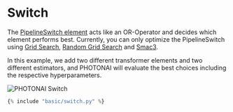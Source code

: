 # Switch
The [PipelineSwitch element](../../api/base/switch) acts like an OR-Operator and decides which element performs best. 
Currently, you can only optimize the PipelineSwitch using [Grid Search](../../api/optimization/grid_search), 
[Random Grid Search](../../api/optimization/random_grid_search) and [Smac3](../../api/optimization/smac).

In this example, we add two different transformer elements and two different estimators, and PHOTONAI will 
evaluate the best choices including the respective hyperparameters.

![PHOTONAI Switch](https://www.photon-ai.com/static/img/switch.jpg "PHOTONAI switch pipeline element")


``` python
{% include "basic/switch.py" %}

```